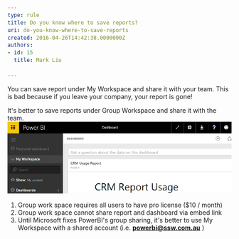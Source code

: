 ```yaml
---
type: rule
title: Do you know where to save reports?
uri: do-you-know-where-to-save-reports
created: 2016-04-26T14:42:38.0000000Z
authors:
- id: 15
  title: Mark Liu

---
```


You can save report under My Workspace and share it with your team. This is bad because if you leave your company, your report is gone!



It's better to save reports under Group Workspace and share it with the team.
  ![ Bad example - saving report under My Workspace![powerbi-good.png](powerbi-good.png)](powerbi-bad.png)
1. Group work space requires all users to have pro license ($10 / month)
2. Group work space cannot share report and dashboard via embed link
3. Until  Microsoft fixes PowerBI's group sharing, it's better to use My Workspace with a shared account (i.e. **powerbi@ssw.com.au**  )
